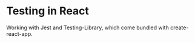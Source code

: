 # Testing in React

Working with Jest and Testing-Library, which come bundled with create-react-app.
